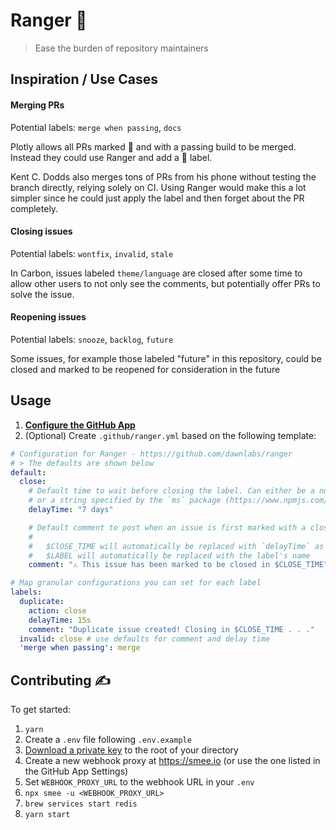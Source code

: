 # Ranger 🤠

> Ease the burden of repository maintainers

## Inspiration / Use Cases

#### Merging PRs
Potential labels: `merge when passing`, `docs`

Plotly allows all PRs marked :dancer: and with a passing build to be merged. Instead they could use Ranger and add a :dancer: label. 

Kent C. Dodds also merges tons of PRs from his phone without testing the branch directly, relying solely on CI. Using Ranger would make this a lot simpler since he could just apply the label and then forget about the PR completely.

#### Closing issues
Potential labels: `wontfix`, `invalid`, `stale`

In Carbon, issues labeled `theme/language` are closed after some time to allow other users to not only see the comments, but potentially offer PRs to solve the issue.

#### Reopening issues
Potential labels: `snooze`, `backlog`, `future`

Some issues, for example those labeled "future" in this repository, could be closed and marked to be reopened for consideration in the future 

## Usage

1. **[Configure the GitHub App](https://github.com/marketplace/ranger)**
2. (Optional) Create `.github/ranger.yml` based on the following template:

```yml
# Configuration for Ranger - https://github.com/dawnlabs/ranger
# > The defaults are shown below
default:
  close:
    # Default time to wait before closing the label. Can either be a number in milliseconds
    # or a string specified by the `ms` package (https://www.npmjs.com/package/ms)
    delayTime: "7 days" 

    # Default comment to post when an issue is first marked with a closing label
    #
    #   $ClOSE_TIME will automatically be replaced with `delayTime` as a formatted string (e.g. '7 days')
    #   $LABEL will automatically be replaced with the label's name
    comment: "⚠️ This issue has been marked to be closed in $CLOSE_TIME".

# Map granular configurations you can set for each label
labels:
  duplicate:
    action: close
    delayTime: 15s
    comment: "Duplicate issue created! Closing in $CLOSE_TIME . . ."
  invalid: close # use defaults for comment and delay time
  'merge when passing': merge
```

## Contributing ✍️

To get started:

1. `yarn`
2. Create a `.env` file following `.env.example` 
3. [Download a private key](https://github.com/organizations/dawnlabs/settings/apps/issue-maintainer-dev) to the root of your directory
4. Create a new webhook proxy at https://smee.io (or use the one listed in the GitHub App Settings)
5. Set `WEBHOOK_PROXY_URL` to the webhook URL in your `.env`
6. `npx smee -u <WEBHOOK_PROXY_URL>`
7. `brew services start redis`
8. `yarn start`
